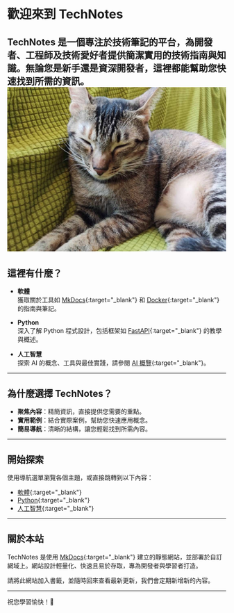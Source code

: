 # 歡迎來到 TechNotes

**TechNotes** 是一個專注於技術筆記的平台，為開發者、工程師及技術愛好者提供簡潔實用的技術指南與知識。無論您是新手還是資深開發者，這裡都能幫助您快速找到所需的資訊。
![cat](images/test-cat.jpg)
---

## 這裡有什麼？

- **軟體**  
  獲取關於工具如 [MkDocs](software/mkdocs.md){:target="_blank"} 和 [Docker](software/docker.md){:target="_blank"} 的指南與筆記。

- **Python**  
  深入了解 Python 程式設計，包括框架如 [FastAPI](python/fastapi.md){:target="_blank"} 的教學與概述。

- **人工智慧**  
  探索 AI 的概念、工具與最佳實踐，請參閱 [AI 概覽](ai/overview.md){:target="_blank"}。

---

## 為什麼選擇 TechNotes？

- **聚焦內容**：精簡資訊，直接提供您需要的重點。  
- **實用範例**：結合實際案例，幫助您快速應用概念。  
- **簡易導航**：清晰的結構，讓您輕鬆找到所需內容。  

---

## 開始探索

使用導航選單瀏覽各個主題，或直接跳轉到以下內容：  
- [軟體](software/mkdocs.md){:target="_blank"}  
- [Python](python/overview.md){:target="_blank"}  
- [人工智慧](ai/overview.md){:target="_blank"}  

---

## 關於本站

TechNotes 是使用 [MkDocs](https://www.mkdocs.org/){:target="_blank"} 建立的靜態網站，並部署於自訂網域上。網站設計輕量化、快速且易於存取，專為開發者與學習者打造。

請將此網站加入書籤，並隨時回來查看最新更新，我們會定期新增新的內容。

---

祝您學習愉快！🚀
